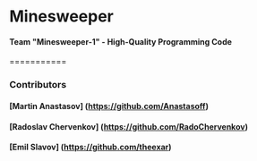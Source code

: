 Minesweeper
===========

#### Team "Minesweeper-1" - High-Quality Programming Code
===========

### Contributors

#### [Martin Anastasov] (https://github.com/Anastasoff)
#### [Radoslav Chervenkov] (https://github.com/RadoChervenkov)
#### [Emil Slavov] (https://github.com/theexar)
